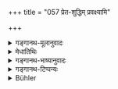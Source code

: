 +++
title = "057 प्रेत-शुद्धिम् प्रवक्ष्यामि"

+++

<details><summary>गङ्गानथ-मूलानुवादः</summary>

I am going to describe, in due order, purification on death, as also purification of substances, as prescribed for all the four castes.—(57)
</details>

<details><summary>मेधातिथिः</summary>

**चतुर्णाम् अपी**तिवचनं सामान्यविहिता धर्माः शूद्रस्य नेदृशं यत्नम् अन्तरेण भवन्तीति ज्ञापनार्थम् । प्रेतेषु जीवतां शुद्धिः । सुप्सुपेति समासः । प्रापणं चाप्रेतवन् निमित्ता शुद्धिर् इयं विशेषस्य । अतश् च यद्य् अपि शुद्धिवचनं प्रतिज्ञायते, तथाप्य् अशुद्धिसापेक्षत्वाच् छुद्धेः शास्त्रप्रत्ययकारकत्वाद् उभयोः, अप्रतिज्ञातापि प्रथमम् अशुद्धिर् उच्यते ॥ ५.५७ ॥
</details>

<details><summary>गङ्गानथ-भाष्यानुवादः</summary>

‘*For all the four castes*’.—This is meant to imply that the duties of the *Śūdra*, generally laid down only in a vague form, could not be known without special effort.

‘*Pretaśuddhi*’,—the purification of the living after the death of other persons. This compound is according to the general rule ‘A noun with a declensional ending is compounded with anther noun with a declensional ending’.

Though the author announces that he is going to describe the
*purification*, yet, in as much ‘purification is dependent upon, and
relative to, ‘impurity’, and us it is the function of the treatise to provide information regarding both, the author is going to describe first the occasions of ‘Impurity’.—(57).
</details>

<details><summary>गङ्गानथ-टिप्पन्यः</summary>

*Mahābhārata* (13.115.14, 36) (116.11).—(Reproduces Manu, the second
line reading as ‘*Nāradaḥ prāha dharmātmā niyatam sovasīdati* under 14;
and under 36, the second line reading as ‘*udvignavāso vasati yatra
yatrābhijāyate*’ and under 116.16, the second line reading as ‘*nāsti
kṣudratarastasmāt sa nṛśaṃsataro naraḥ*.’)

*Viṣṇu* (51.76).—(Same as Manu.)

*Yājñavalkya* (1.181).—(See above, under 47.)
</details>

<details><summary>Bühler</summary>

057	I will now in due order explain the purification for the dead and the purification of things as they are prescribed for the four castes (varna).
</details>
